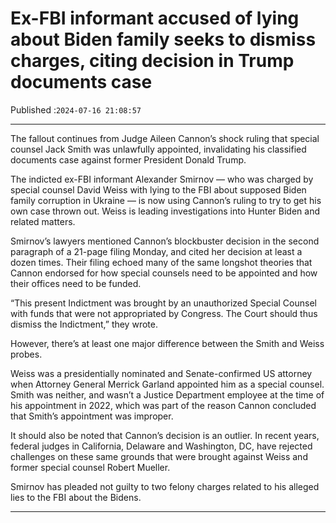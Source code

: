 # Ex-FBI informant accused of lying about Biden family seeks to dismiss charges, citing decision in Trump documents case

Published :`2024-07-16 21:08:57`

---

The fallout continues from Judge Aileen Cannon’s shock ruling that special counsel Jack Smith was unlawfully appointed, invalidating his classified documents case against former President Donald Trump.

The indicted ex-FBI informant Alexander Smirnov — who was charged by special counsel David Weiss with lying to the FBI about supposed Biden family corruption in Ukraine — is now using Cannon’s ruling to try to get his own case thrown out. Weiss is leading investigations into Hunter Biden and related matters.

Smirnov’s lawyers mentioned Cannon’s blockbuster decision in the second paragraph of a 21-page filing Monday, and cited her decision at least a dozen times. Their filing echoed many of the same longshot theories that Cannon endorsed for how special counsels need to be appointed and how their offices need to be funded.

“This present Indictment was brought by an unauthorized Special Counsel with funds that were not appropriated by Congress. The Court should thus dismiss the Indictment,” they wrote.

However, there’s at least one major difference between the Smith and Weiss probes.

Weiss was a presidentially nominated and Senate-confirmed US attorney when Attorney General Merrick Garland appointed him as a special counsel. Smith was neither, and wasn’t a Justice Department employee at the time of his appointment in 2022, which was part of the reason Cannon concluded that Smith’s appointment was improper.

It should also be noted that Cannon’s decision is an outlier. In recent years, federal judges in California, Delaware and Washington, DC, have rejected challenges on these same grounds that were brought against Weiss and former special counsel Robert Mueller.

Smirnov has pleaded not guilty to two felony charges related to his alleged lies to the FBI about the Bidens.

---

